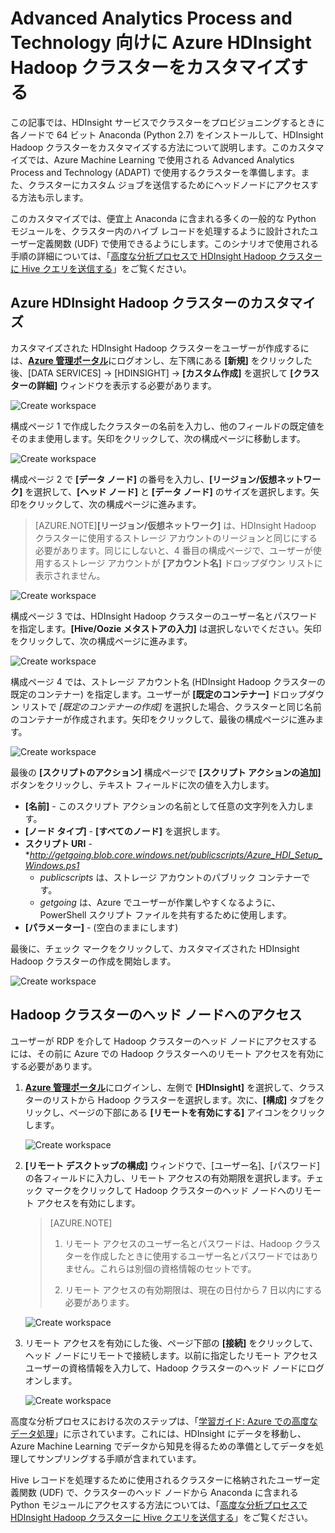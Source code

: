 <properties 
	pageTitle="Advanced Analytics Process and Technology 向けに Hadoop クラスターをカスタマイズする | Microsoft Azure" 
	description="一般的な Python モジュールは、カスタムの Azure HDInsight Hadoop クラスターで利用できます。"
	services="machine-learning" 
	documentationCenter="" 
	authors="hangzh-msft" 
	manager="paulettm" 
	editor="cgronlun"  />

<tags 
	ms.service="machine-learning" 
	ms.workload="data-services" 
	ms.tgt_pltfrm="na" 
	ms.devlang="na" 
	ms.topic="article" 
	ms.date="05/29/2015" 
	ms.author="hangzh;bradsev" />

# Advanced Analytics Process and Technology 向けに Azure HDInsight Hadoop クラスターをカスタマイズする

この記事では、HDInsight サービスでクラスターをプロビジョニングするときに各ノードで 64 ビット Anaconda (Python 2.7) をインストールして、HDInsight Hadoop クラスターをカスタマイズする方法について説明します。このカスタマイズでは、Azure Machine Learning で使用される Advanced Analytics Process and Technology (ADAPT) で使用するクラスターを準備します。また、クラスターにカスタム ジョブを送信するためにヘッドノードにアクセスする方法も示します。

このカスタマイズでは、便宜上 Anaconda に含まれる多くの一般的な Python モジュールを、クラスター内のハイブ レコードを処理するように設計されたユーザー定義関数 (UDF) で使用できるようにします。このシナリオで使用される手順の詳細については、「[高度な分析プロセスで HDInsight Hadoop クラスターに Hive クエリを送信する](machine-learning-data-science-hive-queries.md)」をご覧ください。


## <a name="customize"></a>Azure HDInsight Hadoop クラスターのカスタマイズ

カスタマイズされた HDInsight Hadoop クラスターをユーザーが作成するには、[**Azure 管理ポータル**](https://manage.windowsazure.com/)にログオンし、左下隅にある **[新規]** をクリックした後、[DATA SERVICES] -> [HDINSIGHT] -> **[カスタム作成]** を選択して **[クラスターの詳細]** ウィンドウを表示する必要があります。

![Create workspace][1]

構成ページ 1 で作成したクラスターの名前を入力し、他のフィールドの既定値をそのまま使用します。矢印をクリックして、次の構成ページに移動します。

![Create workspace][2]

構成ページ 2 で **[データ ノード]** の番号を入力し、**[リージョン/仮想ネットワーク]** を選択して、**[ヘッド ノード]** と **[データ ノード]** のサイズを選択します。矢印をクリックして、次の構成ページに進みます。

>[AZURE.NOTE]**[リージョン/仮想ネットワーク]** は、HDInsight Hadoop クラスターに使用するストレージ アカウントのリージョンと同じにする必要があります。同じにしないと、4 番目の構成ページで、ユーザーが使用するストレージ アカウントが **[アカウント名]** ドロップダウン リストに表示されません。

![Create workspace][3]

構成ページ 3 では、HDInsight Hadoop クラスターのユーザー名とパスワードを指定します。**[Hive/Oozie メタストアの入力]** は選択しないでください。矢印をクリックして、次の構成ページに進みます。

![Create workspace][4]

構成ページ 4 では、ストレージ アカウント名 (HDInsight Hadoop クラスターの既定のコンテナー) を指定します。ユーザーが **[既定のコンテナー]** ドロップダウン リストで _[既定のコンテナーの作成]_ を選択した場合、クラスターと同じ名前のコンテナーが作成されます。矢印をクリックして、最後の構成ページに進みます。

![Create workspace][5]

最後の **[スクリプトのアクション]** 構成ページで **[スクリプト アクションの追加]** ボタンをクリックし、テキスト フィールドに次の値を入力します。
 
* **[名前]** - このスクリプト アクションの名前として任意の文字列を入力します。 
* **[ノード タイプ]** - **[すべてのノード]** を選択します。 
* **スクリプト URI** - **http://getgoing.blob.core.windows.net/publicscripts/Azure_HDI_Setup_Windows.ps1*
	* *publicscripts* は、ストレージ アカウントのパブリック コンテナーです。 
	* *getgoing* は、Azure でユーザーが作業しやすくなるように、PowerShell スクリプト ファイルを共有するために使用します。 
* **[パラメーター]** - (空白のままにします)

最後に、チェック マークをクリックして、カスタマイズされた HDInsight Hadoop クラスターの作成を開始します。

![Create workspace][6]

## <a name="headnode"></a>Hadoop クラスターのヘッド ノードへのアクセス

ユーザーが RDP を介して Hadoop クラスターのヘッド ノードにアクセスするには、その前に Azure での Hadoop クラスターへのリモート アクセスを有効にする必要があります。

1. [**Azure 管理ポータル**](https://manage.windowsazure.com/)にログインし、左側で **[HDInsight]** を選択して、クラスターのリストから Hadoop クラスターを選択します。次に、**[構成]** タブをクリックし、ページの下部にある **[リモートを有効にする]** アイコンをクリックします。
	
	![Create workspace][7]

2. **[リモート デスクトップの構成]** ウィンドウで、[ユーザー名]、[パスワード] の各フィールドに入力し、リモート アクセスの有効期限を選択します。チェック マークをクリックして Hadoop クラスターのヘッド ノードへのリモート アクセスを有効にします。
	
	>[AZURE.NOTE]
	>
	>1. リモート アクセスのユーザー名とパスワードは、Hadoop クラスターを作成したときに使用するユーザー名とパスワードではありません。これらは別個の資格情報のセットです。
	>
	>2. リモート アクセスの有効期限は、現在の日付から 7 日以内にする必要があります。

	![Create workspace][8]

3. リモート アクセスを有効にした後、ページ下部の **[接続]** をクリックして、ヘッド ノードにリモートで接続します。以前に指定したリモート アクセス ユーザーの資格情報を入力して、Hadoop クラスターのヘッド ノードにログオンします。

	 ![Create workspace][9]

高度な分析プロセスにおける次のステップは、「[学習ガイド: Azure での高度なデータ処理](machine-learning-data-science-advanced-data-processing.md)」に示されています。これには、HDInsight にデータを移動し、Azure Machine Learning でデータから知見を得るための準備としてデータを処理してサンプリングする手順が含まれています。

Hive レコードを処理するために使用されるクラスターに格納されたユーザー定義関数 (UDF) で、クラスターのヘッド ノードから Anaconda に含まれる Python モジュールにアクセスする方法については、「[高度な分析プロセスで HDInsight Hadoop クラスターに Hive クエリを送信する](machine-learning-data-science-process-hive-tables.md)」をご覧ください。

[1]: ./media/machine-learning-data-science-customize-hadoop-cluster/customize-cluster-img1.png
[2]: ./media/machine-learning-data-science-customize-hadoop-cluster/customize-cluster-img2.png
[3]: ./media/machine-learning-data-science-customize-hadoop-cluster/customize-cluster-img3.png
[4]: ./media/machine-learning-data-science-customize-hadoop-cluster/customize-cluster-img4.png
[5]: ./media/machine-learning-data-science-customize-hadoop-cluster/customize-cluster-img5.png
[6]: ./media/machine-learning-data-science-customize-hadoop-cluster/script-actions.png
[7]: ./media/machine-learning-data-science-customize-hadoop-cluster/enable-remote-access-1.png
[8]: ./media/machine-learning-data-science-customize-hadoop-cluster/enable-remote-access-2.png
[9]: ./media/machine-learning-data-science-customize-hadoop-cluster/enable-remote-access-3.png

 

<!---HONumber=August15_HO6-->